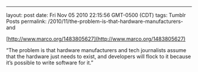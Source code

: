 ---
layout: post
date: Fri Nov 05 2010 22:15:56 GMT-0500 (CDT)
tags: Tumblr Posts
permalink: /2010/11/the-problem-is-that-hardware-manufacturers-and

[http://www.marco.org/1483805627](http://www.marco.org/1483805627)

“The problem is that hardware manufacturers and tech journalists assume that the hardware just needs to exist, and developers will flock to it because it’s possible to write software for it.”
